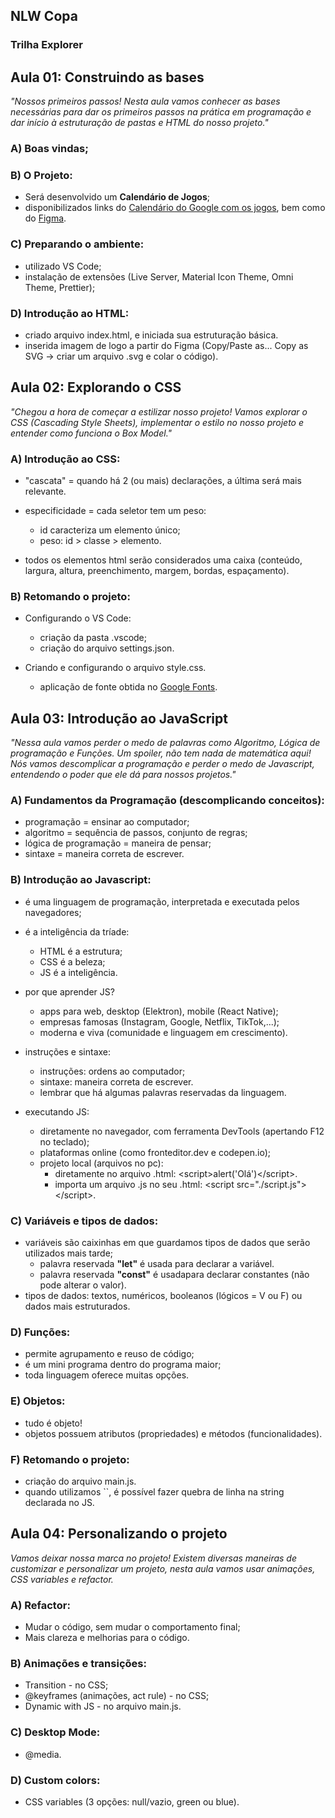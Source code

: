 ## NLW Copa
### Trilha Explorer

## Aula 01: Construindo as bases

<em>"Nossos primeiros passos! Nesta aula vamos conhecer as bases necessárias para dar os primeiros passos na prática em programação e dar início à estruturação de pastas e HTML do nosso projeto."</em>

### A) Boas vindas;

### B) O Projeto:

- Será desenvolvido um <strong>Calendário de Jogos</strong>;
- disponibilizados links do <a href="https://www.google.com/search?q=copa+do+mundo+calend%C3%A1rio+&hl=en&sxsrf=ALiCzsZoKWNkDcZB5r6yUZ_gOOckX6sfew%3A1666552817096&ei=8ZNVY5S4BZHM1sQPhYyY8AI&ved=0ahUKEwjU9KWFiff6AhURppUCHQUGBi4Q4dUDCA8&uact=5&oq=copa+do+mundo+calend%C3%A1rio+&gs_lcp=Cgdnd3Mtd2l6EAMyBAgjECcyCAgAEIAEEMsBMggIABCABBDLATIICAAQgAQQywEyCAgAEIAEEMsBMggIABCABBDLATIGCAAQFhAeMgYIABAWEB4yBggAEBYQHjIGCAAQFhAeOgoIABBHENYEELADOg0IABDkAhDWBBCwAxgBSgQITRgBSgQIQRgASgQIRhgBUKgDWKgDYIkGaAFwAXgAgAGhAYgBoQGSAQMwLjGYAQCgAQHIAQ3AAQHaAQYIARABGAk&sclient=gws-wiz#sie=lg;/m/0fp_8fm;2;/m/030q7;mt;fp;1;;;">Calendário do Google com os jogos</a>, bem como do <a href="https://www.figma.com/file/eV90XQCnjnBjZX66TaJ8lY/Calend%C3%A1rio-de-Jogos-(Community)?node-id=0%3A1">Figma</a>.

### C) Preparando o ambiente:

- utilizado VS Code;
- instalação de extensões (Live Server, Material Icon Theme, Omni Theme, Prettier);

### D) Introdução ao HTML:

- criado arquivo index.html, e iniciada sua estruturação básica.
- inserida imagem de logo a partir do Figma (Copy/Paste as... Copy as SVG -> criar um arquivo .svg e colar o código).

## Aula 02: Explorando o CSS

<em>"Chegou a hora de começar a estilizar nosso projeto! Vamos explorar o CSS (Cascading Style Sheets), implementar o estilo no nosso projeto e entender como funciona o Box Model."</em>

### A) Introdução ao CSS:

- "cascata" = quando há 2 (ou mais) declarações, a última será mais relevante.
- especificidade = cada seletor tem um peso:

  - id caracteriza um elemento único;
  - peso: id > classe > elemento.

- todos os elementos html serão considerados uma caixa (conteúdo, largura, altura, preenchimento, margem, bordas, espaçamento).

### B) Retomando o projeto:

- Configurando o VS Code:

  - criação da pasta .vscode;
  - criação do arquivo settings.json.

- Criando e configurando o arquivo style.css.

  - aplicação de fonte obtida no <a href="https://fonts.google.com/">Google Fonts</a>.

## Aula 03: Introdução ao JavaScript

<em>"Nessa aula vamos perder o medo de palavras como Algoritmo, Lógica de programação e Funções. Um spoiler, não tem nada de matemática aqui! Nós vamos descomplicar a programação e perder o medo de Javascript, entendendo o poder que ele dá para nossos projetos."</em>

### A) Fundamentos da Programação (descomplicando conceitos):

- programação = ensinar ao computador;
- algoritmo = sequência de passos, conjunto de regras;
- lógica de programação = maneira de pensar;
- sintaxe = maneira correta de escrever.

### B) Introdução ao Javascript:

- é uma linguagem de programação, interpretada e executada pelos navegadores;
- é a inteligência da tríade:

  - HTML é a estrutura;
  - CSS é a beleza;
  - JS é a inteligência.

- por que aprender JS?

  - apps para web, desktop (Elektron), mobile (React Native);
  - empresas famosas (Instagram, Google, Netflix, TikTok,...);
  - moderna e viva (comunidade e linguagem em crescimento).

- instruções e sintaxe:

  - instruções: ordens ao computador;
  - sintaxe: maneira correta de escrever.
  - lembrar que há algumas palavras reservadas da linguagem.

- executando JS:

  - diretamente no navegador, com ferramenta DevTools (apertando F12 no teclado);
  - plataformas online (como fronteditor.dev e codepen.io);
  - projeto local (arquivos no pc):
    - diretamente no arquivo .html: &lt;script&gt;alert('Olá')&lt;/script&gt;.
    - importa um arquivo .js no seu .html: &lt;script src="./script.js"&gt;&lt;/script&gt;.

### C) Variáveis e tipos de dados:

- variáveis são caixinhas em que guardamos tipos de dados que serão utilizados mais tarde;
  - palavra reservada <strong>"let"</strong> é usada para declarar a variável.
  - palavra reservada <strong>"const"</strong> é usadapara declarar constantes (não pode alterar o valor).
- tipos de dados: textos, numéricos, booleanos (lógicos = V ou F) ou dados mais estruturados.

### D) Funções:

- permite agrupamento e reuso de código;
- é um mini programa dentro do programa maior;
- toda linguagem oferece muitas opções.

### E) Objetos:

- tudo é objeto!
- objetos possuem atributos (propriedades) e métodos (funcionalidades).

### F) Retomando o projeto:

- criação do arquivo main.js.
- quando utilizamos ``, é possível fazer quebra de linha na string declarada no JS.

## Aula 04: Personalizando o projeto

<em>Vamos deixar nossa marca no projeto! Existem diversas maneiras de customizar e personalizar um projeto, nesta aula vamos usar animações, CSS variables e refactor.</em>

### A) Refactor:

- Mudar o código, sem mudar o comportamento final;
- Mais clareza e melhorias para o código.

### B) Animações e transições:

- Transition - no CSS;
- @keyframes (animações, act rule) - no CSS;
- Dynamic with JS - no arquivo main.js.

### C) Desktop Mode:

- @media.

### D) Custom colors:

- CSS variables (3 opções: null/vazio, green ou blue).
